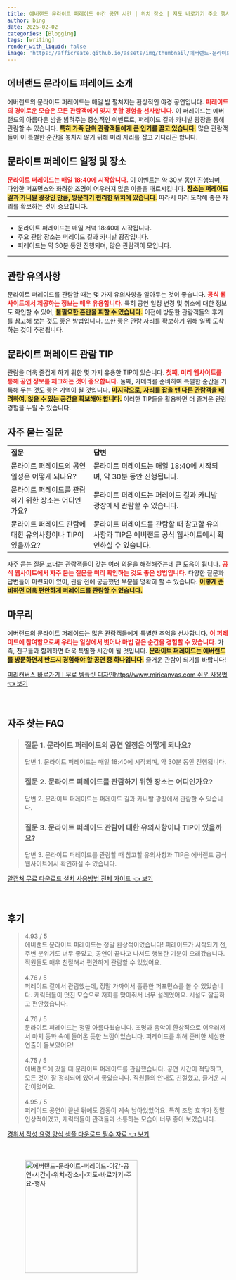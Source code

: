 ```yaml
---
title: 에버랜드 문라이트 퍼레이드 야간 공연 시간 | 위치 장소 | 지도 바로가기 주요 행사
author: bing
date: 2025-02-02
categories: [Blogging]
tags: [writing]
render_with_liquid: false
image: 'https://afficreate.github.io/assets/img/thumbnail/에버랜드-문라이트-퍼레이드-야간-공연-시간-|-위치-장소-|-지도-바로가기-주요-행사.webp'
---
```



<h2 id='에버랜드_문라이트_퍼레이드_소개'>에버랜드 문라이트 퍼레이드 소개</h2>

<p>에버랜드의 문라이트 퍼레이드는 매일 밤 펼쳐지는 환상적인 야경 공연입니다. <b><span style="color: #ee2323;">퍼레이드의 경이로운 모습은 모든 관람객에게 잊지 못할 경험을 선사합니다.</span></b> 이 퍼레이드는 에버랜드의 아름다운 밤을 밝혀주는 중심적인 이벤트로, 퍼레이드 길과 카니발 광장을 통해 관람할 수 있습니다. <b><span style="background-color: #ffe066;">특히 가족 단위 관람객들에게 큰 인기를 끌고 있습니다.</span></b> 많은 관람객들이 이 특별한 순간을 놓치지 않기 위해 미리 자리를 잡고 기다리곤 합니다.</p>

<h2 id='문라이트_퍼레이드_일정_및_장소'>문라이트 퍼레이드 일정 및 장소</h2>

<p><b><span style="color: #ee2323;">문라이트 퍼레이드는 매일 18:40에 시작합니다.</span></b> 이 이벤트는 약 30분 동안 진행되며, 다양한 퍼포먼스와 화려한 조명이 어우러져 많은 이들을 매료시킵니다. <b><span style="background-color: #ffe066;">장소는 퍼레이드 길과 카니발 광장인 만큼, 방문하기 편리한 위치에 있습니다.</span></b> 따라서 미리 도착해 좋은 자리를 확보하는 것이 중요합니다.</p>

<hr />

<ul>
    <li>문라이트 퍼레이드는 매일 저녁 18:40에 시작됩니다.</li>
    <li>주요 관람 장소는 퍼레이드 길과 카니발 광장입니다.</li>
    <li>퍼레이드는 약 30분 동안 진행되며, 많은 관람객이 모입니다.</li>
</ul>

<hr />

<h2 id='관람_유의사항'>관람 유의사항</h2>

<p>문라이트 퍼레이드를 관람할 때는 몇 가지 유의사항을 알아두는 것이 좋습니다. <b><span style="color: #ee2323;">공식 웹사이트에서 제공하는 정보는 매우 유용합니다.</span></b> 특히 공연 일정 변경 및 취소에 대한 정보도 확인할 수 있어, <b><span style="background-color: #ffe066;">불필요한 혼란을 피할 수 있습니다.</span></b> 이전에 방문한 관람객들의 후기를 참고해 보는 것도 좋은 방법입니다. 또한 좋은 관람 자리를 확보하기 위해 일찍 도착하는 것이 추천됩니다.</p>

<h2 id='문라이트_퍼레이드_관람_TIP'>문라이트 퍼레이드 관람 TIP</h2>

<p>관람을 더욱 즐겁게 하기 위한 몇 가지 유용한 TIP이 있습니다. <b><span style="color: #ee2323;">첫째, 미리 웹사이트를 통해 공연 정보를 체크하는 것이 중요합니다.</span></b> 둘째, 카메라를 준비하여 특별한 순간을 기록해 두는 것도 좋은 기억이 될 것입니다. <b><span style="background-color: #ffe066;">마지막으로, 자리를 잡을 땐 다른 관람객을 배려하여, 앉을 수 있는 공간을 확보해야 합니다.</span></b> 이러한 TIP들을 활용하면 더 즐거운 관람 경험을 누릴 수 있습니다.</p>

<h2 id='자주_묻는_질문'>자주 묻는 질문</h2>

<table>
    <tr>
        <td><b>질문</b></td>
        <td><b>답변</b></td>
    </tr>
    <tr>
        <td>문라이트 퍼레이드의 공연 일정은 어떻게 되나요?</td>
        <td>문라이트 퍼레이드는 매일 18:40에 시작되며, 약 30분 동안 진행됩니다.</td>
    </tr>
    <tr>
        <td>문라이트 퍼레이드를 관람하기 위한 장소는 어디인가요?</td>
        <td>문라이트 퍼레이드는 퍼레이드 길과 카니발 광장에서 관람할 수 있습니다.</td>
    </tr>
    <tr>
        <td>문라이트 퍼레이드 관람에 대한 유의사항이나 TIP이 있을까요?</td>
        <td>문라이트 퍼레이드를 관람할 때 참고할 유의사항과 TIP은 에버랜드 공식 웹사이트에서 확인하실 수 있습니다.</td>
    </tr>
</table>

<p>자주 묻는 질문 코너는 관람객들이 갖는 여러 의문을 해결해주는데 큰 도움이 됩니다. <b><span style="color: #ee2323;">공식 웹사이트에서 자주 묻는 질문을 미리 확인하는 것도 좋은 방법입니다.</span></b> 다양한 질문과 답변들이 마련되어 있어, 관람 전에 궁금했던 부분을 명확히 할 수 있습니다. <b><span style="background-color: #ffe066;">이렇게 준비하면 더욱 편안하게 퍼레이드를 관람할 수 있습니다.</span></b></p>

<h2 id='마무리'>마무리</h2>

<p>에버랜드의 문라이트 퍼레이드는 많은 관람객들에게 특별한 추억을 선사합니다. <b><span style="color: #ee2323;">이 퍼레이드에 참여함으로써 우리는 일상에서 벗어나 마법 같은 순간을 경험할 수 있습니다.</span></b> 가족, 친구들과 함께하면 더욱 특별한 시간이 될 것입니다. <b><span style="background-color: #ffe066;">문라이트 퍼레이드는 에버랜드를 방문하면서 반드시 경험해야 할 공연 중 하나입니다.</span></b> 즐거운 관람이 되기를 바랍니다!</p>


<p><a class="click-button" title="미리캔버스 바로가기ㅣ무료 템플릿 디자인https//www.miricanvas.com 쉬운 사용법" href="https://afficreate.github.io/posts/%EB%AF%B8%EB%A6%AC%EC%BA%94%EB%B2%84%EC%8A%A4-%EB%B0%94%EB%A1%9C%EA%B0%80%EA%B8%B0%E3%85%A3%EB%AC%B4%EB%A3%8C-%ED%85%9C%ED%94%8C%EB%A6%BF-%EB%94%94%EC%9E%90%EC%9D%B8httpswww.miricanvas.com-%EC%89%AC%EC%9A%B4-%EC%82%AC%EC%9A%A9%EB%B2%95/" rel="dofollow">미리캔버스 바로가기ㅣ무료 템플릿 디자인https//www.miricanvas.com 쉬운 사용법 👈 보기</a></p><br>
<h2 id='자주_찾는_FAQ'>자주 찾는 FAQ</h2>
<div itemscope="" itemtype="https://schema.org/FAQPage"> 
<blockquote> 
<div itemscope="" itemprop="mainEntity" itemtype="https://schema.org/Question"> 
<h3 itemprop="name">질문 1. 문라이트 퍼레이드의 공연 일정은 어떻게 되나요?</h3> 
<div itemscope="" itemprop="acceptedAnswer" itemtype="https://schema.org/Answer"> 
<span itemprop="text"> 
<p>답변 1. 문라이트 퍼레이드는 매일 18:40에 시작되며, 약 30분 동안 진행됩니다.</p> 
</span> 
</div> 
</div> 
<div itemscope="" itemprop="mainEntity" itemtype="https://schema.org/Question"> 
<h3 itemprop="name">질문 2. 문라이트 퍼레이드를 관람하기 위한 장소는 어디인가요?</h3> 
<div itemscope="" itemprop="acceptedAnswer" itemtype="https://schema.org/Answer"> 
<span itemprop="text"> 
<p>답변 2. 문라이트 퍼레이드는 퍼레이드 길과 카니발 광장에서 관람할 수 있습니다.</p> 
</span> 
</div> 
</div> 
<div itemscope="" itemprop="mainEntity" itemtype="https://schema.org/Question"> 
<h3 itemprop="name">질문 3. 문라이트 퍼레이드 관람에 대한 유의사항이나 TIP이 있을까요?</h3> 
<div itemscope="" itemprop="acceptedAnswer" itemtype="https://schema.org/Answer"> 
<span itemprop="text"> 
<p>답변 3. 문라이트 퍼레이드를 관람할 때 참고할 유의사항과 TIP은 에버랜드 공식 웹사이트에서 확인하실 수 있습니다.</p> 
</span> 
</div> 
</div> 
</blockquote> 
</div>
<p><a class="click-button" title="알캡쳐 무료 다운로드 설치 사용방법 전체 가이드" href="https://afficreate.github.io/posts/%EC%95%8C%EC%BA%A1%EC%B3%90-%EB%AC%B4%EB%A3%8C-%EB%8B%A4%EC%9A%B4%EB%A1%9C%EB%93%9C-%EC%84%A4%EC%B9%98-%EC%82%AC%EC%9A%A9%EB%B0%A9%EB%B2%95-%EC%A0%84%EC%B2%B4-%EA%B0%80%EC%9D%B4%EB%93%9C/" rel="dofollow">알캡쳐 무료 다운로드 설치 사용방법 전체 가이드 👈 보기</a></p><br>
<h2 id='후기'>후기</h2>
<div itemscope itemtype="https://schema.org/Product">
  <blockquote>
  <div itemprop="review" itemscope itemtype="https://schema.org/Review">
      <div itemprop="reviewRating" itemscope itemtype="https://schema.org/Rating"> <span itemprop="ratingValue">4.93</span> / <span itemprop="bestRating">5</span> </div>
      <span itemprop="reviewBody">에버랜드 문라이트 퍼레이드는 정말 환상적이었습니다! 퍼레이드가 시작되기 전, 주변 분위기도 너무 좋았고, 공연이 끝나고 나서도 행복한 기분이 오래갔습니다. 직원들도 매우 친절해서 편안하게 관람할 수 있었어요.</span>
  </div>
  <br>
  <div itemprop="review" itemscope itemtype="https://schema.org/Review">
      <div itemprop="reviewRating" itemscope itemtype="https://schema.org/Rating"> <span itemprop="ratingValue">4.76</span> / <span itemprop="bestRating">5</span> </div>
      <span itemprop="reviewBody">퍼레이드 길에서 관람했는데, 정말 가까이서 훌륭한 퍼포먼스를 볼 수 있었습니다. 캐릭터들이 멋진 모습으로 저희를 맞아줘서 너무 설레었어요. 시설도 깔끔하고 편안했습니다.</span>
  </div>
  <br>
  <div itemprop="review" itemscope itemtype="https://schema.org/Review">
      <div itemprop="reviewRating" itemscope itemtype="https://schema.org/Rating"> <span itemprop="ratingValue">4.76</span> / <span itemprop="bestRating">5</span> </div>
      <span itemprop="reviewBody">문라이트 퍼레이드는 정말 아름다웠습니다. 조명과 음악이 환상적으로 어우러져서 마치 동화 속에 들어온 듯한 느낌이었습니다. 퍼레이드를 위해 준비한 세심한 연출이 돋보였어요!</span>
  </div>
  <br>
  <div itemprop="review" itemscope itemtype="https://schema.org/Review">
      <div itemprop="reviewRating" itemscope itemtype="https://schema.org/Rating"> <span itemprop="ratingValue">4.75</span> / <span itemprop="bestRating">5</span> </div>
      <span itemprop="reviewBody">에버랜드에 갔을 때 문라이트 퍼레이드를 관람했습니다. 공연 시간이 적당하고, 모든 것이 잘 정리되어 있어서 좋았습니다. 직원들의 안내도 친절했고, 즐거운 시간이었어요.</span>
  </div>
  <br>
  <div itemprop="review" itemscope itemtype="https://schema.org/Review">
      <div itemprop="reviewRating" itemscope itemtype="https://schema.org/Rating"> <span itemprop="ratingValue">4.95</span> / <span itemprop="bestRating">5</span> </div>
      <span itemprop="reviewBody">퍼레이드 공연이 끝난 뒤에도 감동이 계속 남아있었어요. 특히 조명 효과가 정말 인상적이었고, 캐릭터들이 관객들과 소통하는 모습이 너무 좋아 보였습니다.</span>
  </div>
  </blockquote>
</div>
<p><a class="click-button" title="경위서 작성 요령 양식 샘플 다운로드 필수 자료" href="https://afficreate.github.io/posts/%EA%B2%BD%EC%9C%84%EC%84%9C-%EC%9E%91%EC%84%B1-%EC%9A%94%EB%A0%B9-%EC%96%91%EC%8B%9D-%EC%83%98%ED%94%8C-%EB%8B%A4%EC%9A%B4%EB%A1%9C%EB%93%9C-%ED%95%84%EC%88%98-%EC%9E%90%EB%A3%8C/" rel="dofollow">경위서 작성 요령 양식 샘플 다운로드 필수 자료 👈 보기</a></p><br>
<figure class="image"><img src="https://afficreate.github.io/assets/img/thumbnail/에버랜드-문라이트-퍼레이드-야간-공연-시간-|-위치-장소-|-지도-바로가기-주요-행사.webp" alt="에버랜드-문라이트-퍼레이드-야간-공연-시간-|-위치-장소-|-지도-바로가기-주요-행사" width="256" height="256"></figure>